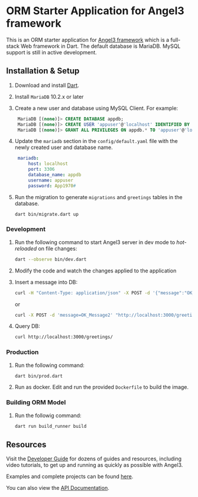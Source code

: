 # ORM Starter Application for Angel3 framework

This is an ORM starter application for [Angel3 framework](https://angel3-framework.web.app) which is a full-stack Web framework in Dart. The default database is MariaDB. MySQL support is still in active development.

## Installation & Setup

1. Download and install [Dart](https://dart.dev/get-dart).
2. Install `MariaDB` 10.2.x or later
3. Create a new user and database using MySQL Client. For example:

   ```sql
    MariaDB [(none)]> CREATE DATABASE appdb;
    MariaDB [(none)]> CREATE USER 'appuser'@'localhost' IDENTIFIED BY 'App1970#';
    MariaDB [(none)]> GRANT ALL PRIVILEGES ON appdb.* TO 'appuser'@'localhost';
   ```

4. Update the `mariadb` section in the `config/default.yaml` file with the newly created user and database name.

   ```yaml
    mariadb:
        host: localhost
        port: 3306
        database_name: appdb
        username: appuser
        password: App1970#
   ```

5. Run the migration to generate `migrations` and `greetings` tables in the database.

    ```bash
    dart bin/migrate.dart up
    ```

### Development

1. Run the following command to start Angel3 server in dev mode to *hot-reloaded* on file changes:

    ```bash
    dart --observe bin/dev.dart
    ```

2. Modify the code and watch the changes applied to the application

3. Insert a message into DB:

    ```bash
    curl -H "Content-Type: application/json" -X POST -d '{"message":"OK_Message" }' "http://localhost:3000/greetings/"
    ```

    or

    ```bash
    curl -X POST -d 'message=OK_Message2' "http://localhost:3000/greetings/"
    ```

4. Query DB:

    ```bash
    curl http://localhost:3000/greetings/
    ```

### Production

1. Run the following command:

    ```bash
    dart bin/prod.dart
    ```

2. Run as docker. Edit and run the provided `Dockerfile` to build the image.

### Building ORM Model

1. Run the followig command:

    ```bash
    dart run build_runner build
    ```

## Resources

Visit the [Developer Guide](https://angel3-docs.dukefirehawk.com/guides) for dozens of guides and resources, including video tutorials, to get up and running as quickly as possible with Angel3.

Examples and complete projects can be found [here](https://angel3-framework.web.app/#/examples).

You can also view the [API Documentation](https://pub.dev/documentation/angel3_framework/latest/).
